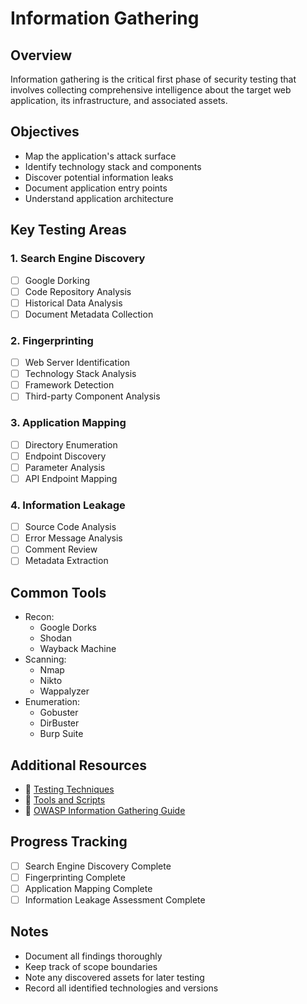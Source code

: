 # Information Gathering  

## Overview  
Information gathering is the critical first phase of security testing that involves collecting comprehensive intelligence about the target web application, its infrastructure, and associated assets.  

## Objectives  
- Map the application's attack surface  
- Identify technology stack and components  
- Discover potential information leaks  
- Document application entry points  
- Understand application architecture  

## Key Testing Areas  

### 1. Search Engine Discovery  
- [ ] Google Dorking  
- [ ] Code Repository Analysis  
- [ ] Historical Data Analysis  
- [ ] Document Metadata Collection  

### 2. Fingerprinting  
- [ ] Web Server Identification  
- [ ] Technology Stack Analysis  
- [ ] Framework Detection  
- [ ] Third-party Component Analysis  

### 3. Application Mapping  
- [ ] Directory Enumeration  
- [ ] Endpoint Discovery  
- [ ] Parameter Analysis  
- [ ] API Endpoint Mapping  

### 4. Information Leakage  
- [ ] Source Code Analysis  
- [ ] Error Message Analysis  
- [ ] Comment Review  
- [ ] Metadata Extraction  

## Common Tools  
- Recon:   
  - Google Dorks  
  - Shodan  
  - Wayback Machine  
- Scanning:  
  - Nmap  
  - Nikto  
  - Wappalyzer  
- Enumeration:  
  - Gobuster  
  - DirBuster  
  - Burp Suite  

## Additional Resources  
- 📁 [Testing Techniques](./techniques/)  
- 📁 [Tools and Scripts](./resources/)  
- 🔗 [OWASP Information Gathering Guide](https://owasp.org/www-project-web-security-testing-guide/latest/4-Web_Application_Security_Testing/01-Information_Gathering/)  

## Progress Tracking  
- [ ] Search Engine Discovery Complete  
- [ ] Fingerprinting Complete  
- [ ] Application Mapping Complete  
- [ ] Information Leakage Assessment Complete  

## Notes  
- Document all findings thoroughly  
- Keep track of scope boundaries  
- Note any discovered assets for later testing  
- Record all identified technologies and versions